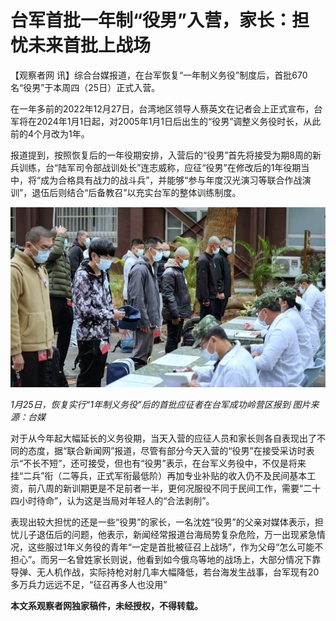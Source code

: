 # 台军首批一年制“役男”入营，家长：担忧未来首批上战场

【观察者网 讯】综合台媒报道，在台军恢复“一年制义务役”制度后，首批670名“役男”于本周四（25日）正式入营。

在一年多前的2022年12月27日，台湾地区领导人蔡英文在记者会上正式宣布，台军将在2024年1月1日起，对2005年1月1日后出生的“役男”调整义务役时长，从此前的4个月改为1年。

报道提到，按照恢复后的一年役期安排，入营后的“役男”首先将接受为期8周的新兵训练，台“陆军司令部战训处长”连志威称，应征“役男”在修改后的1年役期当中，将“成为合格具有战力的战斗兵”，并能够“参与年度汉光演习等联合作战演训”，退伍后则结合“后备教召”以充实台军的整体训练制度。

![bb5aba01a707473e6cb92e3baacbb64d.jpg](https://raw.githubusercontent.com/qqhsx/qqnews_image/main/2024/01/27/台军首批一年制“役男”入营，家长：担忧未来首批上战场/bb5aba01a707473e6cb92e3baacbb64d.jpg)

_1月25日，恢复实行“1年制义务役”后的首批应征者在台军成功岭营区报到 图片来源：台媒_

对于从今年起大幅延长的义务役期，当天入营的应征人员和家长则各自表现出了不同的态度，据“联合新闻网”报道，尽管有部分今天入营的“役男”在接受采访时表示“不长不短”，还可接受，但也有“役男”表示，在台军义务役中，不仅是将来挂“二兵”衔（二等兵，正式军衔最低阶）再加专业补贴的收入仍不及民间基本工资，前八周的新训期更是不足前者一半，更何况服役不同于民间工作，需要“二十四小时待命”，认为这是当局对年轻人的“合法剥削”。

表现出较大担忧的还是一些“役男”的家长，一名沈姓“役男”的父亲对媒体表示，担忧儿子退伍后的问题，他表示，新闻经常报道台海局势复杂危险，万一出现紧急情况，这些服过1年义务役的青年“一定是首批被征召上战场”，作为父母“怎么可能不担心”。而另一名曾姓家长则说，他看到如今俄乌等地的战场上，大部分情况下靠导弹、无人机作战，实际持枪对射几率大幅降低，若台海发生战事，台军现有20多万兵力远远不足，“征召再多人也没用”

**本文系观察者网独家稿件，未经授权，不得转载。**

